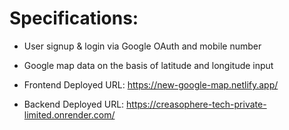 # Specifications:
- User signup & login via Google OAuth and mobile number
- Google map data on the basis of latitude and longitude input

- Frontend Deployed URL: https://new-google-map.netlify.app/
- Backend Deployed URL: https://creasophere-tech-private-limited.onrender.com/

